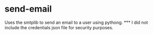 # send-email

Uses the smtplib to send an email to a user using pythong. 
*** I did not include the credentials json file for security purposes.
